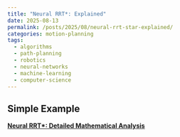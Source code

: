 ```yaml
---
title: "Neural RRT*: Explained"
date: 2025-08-13
permalink: /posts/2025/08/neural-rrt-star-explained/
categories: motion-planning
tags:
  - algorithms
  - path-planning
  - robotics
  - neural-networks
  - machine-learning
  - computer-science
---
```


## Simple Example

**[Neural RRT*: Detailed Mathematical Analysis](/files/Neural%20RRT.pdf)**
